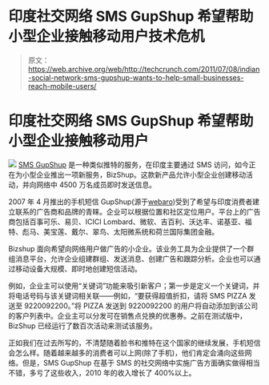 # 印度社交网络 SMS GupShup 希望帮助小型企业接触移动用户技术危机

> 原文：<https://web.archive.org/web/http://techcrunch.com/2011/07/08/indian-social-network-sms-gupshup-wants-to-help-small-businesses-reach-mobile-users/>

# 印度社交网络 SMS GupShup 希望帮助小型企业接触移动用户

![](img/8b272fd65c75b54ab6d356ef455bd697.png) [SMS GupShup](https://web.archive.org/web/20230203055026/http://www.smsgupshup.com/) 是一种类似推特的服务，在印度主要通过 SMS 访问，如今正在为小型企业推出一项新服务，BizShup。这款新产品允许小型企业创建移动活动，并向网络中 4500 万名成员即时发送信息。

2007 年 4 月推出的手机短信 GupShup(源于[webaro](https://web.archive.org/web/20230203055026/http://www.crunchbase.com/company/webaroo))受到了希望与印度消费者建立联系的广告商和品牌的青睐。企业可以根据位置和社区定位用户。平台上的广告商包括百事可乐、易贝、ICICI Lombard、微软、吉百利、沃达丰、诺基亚、福特、彪马、美宝莲、戴尔、翠鸟、太阳微系统和荷兰国际集团金融。

Bizshup 面向希望向网络用户做广告的小企业。该业务工具为企业提供了一个群组消息平台，允许企业组建群组、发送消息、创建广告和跟踪分析。企业也可以通过移动设备大规模、即时地创建短信活动。

例如，企业主可以使用“关键词”功能来吸引新客户；第一步是定义一个关键词，并将电话号码与该关键词相关联——例如，“要获得超值折扣，请将 SMS PIZZA 发送至 9220092200。”将 PIZZA 发送到 9220092200 的用户将自动添加到该公司的客户列表中。企业主可以分发可在销售点兑换的优惠券。之前在测试版中，BizShup 已经运行了数百次活动来测试该服务。

正如我们在过去所写的，不清楚随着脸书和推特在这个国家的继续发展，手机短信会怎么样。随着越来越多的消费者可以上网(除了手机)，他们肯定会涌向这些网络。但是，SMS GupShup 在基于 SMS 的社交网络中实施广告方面确实做得相当不错，多亏了这些收入，2010 年的收入增长了 400%以上。